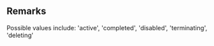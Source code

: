 ## Remarks  
 Possible values include: 'active', 'completed', 'disabled',             'terminating', 'deleting'